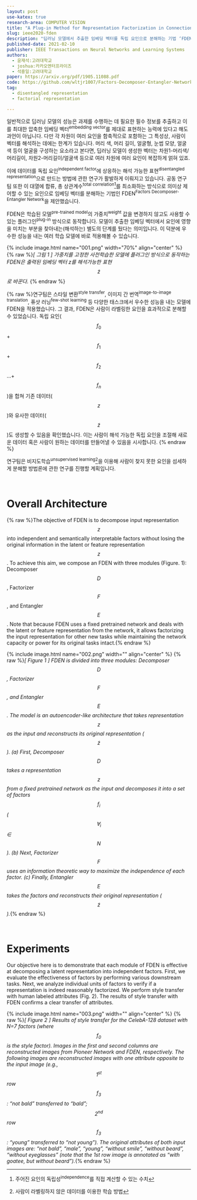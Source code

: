 ```yaml
---
layout: post
use-katex: true
research-area: COMPUTER VISION
title: "A Plug-in Method for Representation Factorization in Connectionist Models"
slug: ieee2020-fden
description: "딥러닝 모델에서 추출한 임베딩 벡터를 독립 요인으로 분해하는 기법 ‘FDEN’ 제안"
published-date: 2021-02-10
publisher: IEEE Transactions on Neural Networks and Learning Systems
authors:
  - 윤재석:고려대학교
  - joshua:카카오엔터프라이즈
  - 석흥일:고려대학교
paper: https://arxiv.org/pdf/1905.11088.pdf
code: https://github.com/wltjr1007/Factors-Decomposer-Entangler-Network
tag:
  - disentangled representation
  - factorial representation

---
```


일반적으로 딥러닝 모델의 성능은 과제를 수행하는 데 필요한 필수 정보를 추출하고 이를 최대한 압축한 임베딩 벡터<sup>embedding vector</sup>를 제대로 표현하는 능력에 있다고 해도 과언이 아닙니다. 다만 각 차원이 여러 요인을 함축적으로 포함하는 그 특성상, 사람이 벡터를 해석하는 데에는 한계가 있습니다. 머리 색, 머리 길이, 얼굴형, 눈썹 모양, 얼굴색 등이 얼굴을 구성하는 요소라고 본다면, 딥러닝 모델이 생성한 벡터는 차원1-머리색/머리길이, 차원2-머리길이/얼굴색 등으로 여러 차원에 여러 요인이 복잡하게 얽혀 있죠.

이에 데이터를 독립 요인<sup>independent factor</sup>에 상응하는 해석 가능한 표현<sup>disentangled representation</sup>으로 만드는 방법에 관한 연구가 활발하게 이뤄지고 있습니다. 공동 연구팀 또한 이 대열에 합류, 총 상관계수<sup>total correlation</sup>[^2]를 최소화하는 방식으로 의미상 제어할 수 있는 요인으로 임베딩 벡터를 분해하는 기법인 FDEN<sup>Factors Decomposer-Entangler Network</sup>을 제안했습니다.

[^1]: 이런 이유로 벡터가 속한 공간의 각 차원의 특징을 해석하기가 어려운 상황을 두고 ‘<sup>얽혀있다entangled</sup>’고 표현한다.
[^2]: 주어진 요인의 독립성<sup>independence</sup>를 직접 계산할 수 있는 수치

FDEN은 학습된 모델<sup>pre-trained model</sup>의 가중치<sup>weight</sup> 값을 변경하지 않고도 사용할 수 있는 플러그인<sup>plug-in</sup> 방식으로 동작합니다. 모델이 추출한 임베딩 벡터에서 요인에 영향을 미치는 부분을 찾아내는(해석하는) 별도의 단계를 뒀다는 의미입니다. 이 덕분에 우수한 성능을 내는 여러 학습 모델에 바로 적용해볼 수 있습니다.

{% include image.html name="001.png" width="70%" align="center" %}
{% raw %}<em>[ 그림 1 ] 가중치를 고정한 사전학습한 모델에 플러그인 방식으로 동작하는 FDEN은 출력된 임베딩 벡터 z를 해석가능한 표현 $$\tilde{z}$$로 바꾼다.</em> {% endraw %}

{% raw %}연구팀은 스타일 변환<sup>style transfer</sup>, 이미지 간 번역<sup>image-to-image translation</sup>, 퓨샷 러닝<sup>few-shot learning</sup> 등 다양한 태스크에서 우수한 성능을 내는 모델에 FDEN을 적용했습니다. 그 결과, FDEN은 사람이 라벨링한 요인을 효과적으로 분해할 수 있었습니다. 독립 요인($$f_0$$+$$f_1$$+$$f_2$$…+$$f_n$$)을 합쳐 기존 데이터($$z$$)와 유사한 데이터($$\tilde{z}$$)도 생성할 수 있음을 확인했습니다. 이는 사람이 해석 가능한 독립 요인을 조절해 새로운 데이터 혹은 사람이 원하는 데이터를 만들어낼 수 있음을 시사합니다. {% endraw %}

연구팀은 비지도학습<sup>unsupervised learning</sup>[^3]을 이용해 사람이 찾지 못한 요인을 섬세하게 분해할 방법론에 관한 연구를 진행할 계획입니다.

[^3]: 사람이 라벨링하지 않은 데이터를 이용한 학습 방법

<br/>

# Overall Architecture

{% raw %}The objective of FDEN is to decompose input representation $$z$$ into independent and semantically interpretable factors without losing the original information in the latent or feature representation $$z$$. To achieve this aim, we compose an FDEN with three modules (Figure. 1): Decomposer $$D$$, Factorizer $$F$$, and Entangler $$E$$. Note that because FDEN uses a fixed pretrained network and deals with the latent or feature representation from the network, it allows factorizing the input representation for other new tasks while maintaining the network capacity or power for its original tasks intact.{% endraw %}

{% include image.html name="002.png" width="" align="center" %}
{% raw %}<em>[ Figure 1 ] FDEN is divided into three modules: Decomposer $$D$$, Factorizer $$F$$, and Entangler $$E$$. The model is an autoencoder-like architecture that takes representation $$z$$ as the input and reconstructs its original representation ($$\tilde{z}$$). (a) First, Decomposer $$D$$ takes a representation $$z$$ from a fixed pretrained network as the input and decomposes it into a set of factors $$f_i$$ ($$∀_i$$ ∈ $$N$$). (b) Next, Factorizer $$F$$ uses an information theoretic way to maximize the independence of each factor. (c) Finally, Entangler $$E$$ takes the factors and reconstructs their original representation ($$\tilde{z}$$).</em>{% endraw %}

<br/>

# Experiments

Our objective here is to demonstrate that each module of FDEN is effective at decomposing a latent representation into independent factors. First, we evaluate the effectiveness of factors by performing various downstream tasks. Next, we analyze individual units of factors to verify if a representation is indeed reasonably factorized.  We perform style transfer with human labeled attributes (Fig. 2). The results of style transfer with FDEN confirms a clear transfer of attributes.

{% include image.html name="003.png" width="" align="center" %}
{% raw %}<em>[ Figure 2 ] Results of style transfer for the CelebA-128 dataset with N=7 factors (where $$f_0$$ is the style factor). Images in the first and second columns are reconstructed images from Pioneer Network and FDEN, respectively. The following images are reconstructed images with one attribute opposite to the input image (e.g., $$1{^{st}}$$ row $$f_3$$: “not bald” transferred to “bald”; $$2{^{nd}}$$ row $$f_3$$: “young” transferred to “not young”). The original attributes of both input images are: “not bald”, “male”, “young”, “without smile”, “without beard”, “without eyeglasses” (note that the 1st row image is annotated as “with goatee, but without beard”).</em>{% endraw %}
